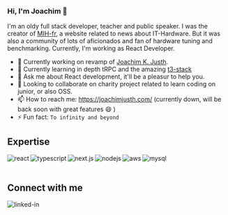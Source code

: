 ### Hi, I'm Joachim 👋

I'm an oldy full stack developer, teacher and public speaker. I was the creator of [MIH-fr](https://web.archive.org/web/20081102000256/http://www.mih-fr.net/), a website related to news about IT-Hardware. But it was also a community of lots of aficionados and fan of hardware tuning and benchmarking.
Currently, I'm working as React Developer.

- 🔭 Currently working on revamp of [Joachim K. Justh](https://joachimjusth.com).
- 🌱 Currently learning in depth tRPC and the amazing [t3-stack](https://create.t3.gg)
- 💬 Ask me about React development, it'll be a pleasur to help you.
- 👯 Looking to collaborate on charity project related to learn coding on junior, or also OSS.
- 📫 How to reach me: https://joachimjusth.com/ (currently down, will be back soon with great features 😄 )
- ⚡ Fun fact: `To infinity and beyond`

## Expertise
<img align="left" alt="react" src="https://img.shields.io/badge/react%20-%2320232a.svg?&style=for-the-badge&logo=react&logoColor=%2361DAFB" />
<img align="left" alt="typescript" src="https://img.shields.io/badge/typescript-%233178C6.svg?&style=for-the-badge&logo=typescript&logoColor=white" />
<img align="left" alt="next.js" src="https://img.shields.io/badge/next.js%20-%23000000.svg?&style=for-the-badge&logo=next.js&logoColor=%2361DAFB" />
<img align="left" alt="nodejs" src="https://img.shields.io/badge/node.js%20-%2343853D.svg?&style=for-the-badge&logo=node.js&logoColor=white" />
<img align="left" alt="aws" src="https://img.shields.io/badge/Amazon%20AWS-%23232F3E?logo=amazon-aws&logoColor=white&style=for-the-badge" />
<img align="left" alt="mysql" src="https://img.shields.io/badge/mysql-%234479A1?logo=mysql&logoColor=white&style=for-the-badge" />

<br/>
<br/>

## Connect with me
[<img align="left" alt="linked-in" src="https://img.shields.io/badge/linkedin-%230077B5.svg?&style=for-the-badge&logo=linkedin&logoColor=white" />](https://www.linkedin.com/in/joachimjusth/)
